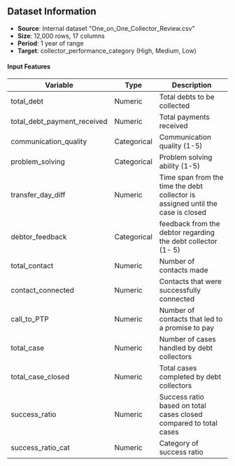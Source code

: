## Dataset Information

- **Source**: Internal dataset "One_on_One_Collector_Review.csv"
- **Size**: 12,000 rows, 17 columns
- **Period**: 1 year of range 
- **Target**: collector_performance_category (High, Medium, Low)

#### Input Features

|Variable|Type|Description|
|---|---|---|
|total_debt|Numeric|Total debts to be collected|
|total_debt_payment_received|Numeric|Total payments received|
|communication_quality|Categorical|Communication quality (1-5)|problem_solving|Categorical|Problem-solving|ability (1-5)|transfer_day_diff|Numeric|Time span since the debt collector was assigned to the case. 5)|
|problem_solving|Categorical|Problem solving ability (1-5)|
|transfer_day_diff|Numeric|Time span from the time the debt collector is assigned until the case is closed|
|debtor_feedback|Categorical|feedback from the debtor regarding the debt collector (1- 5)|
|total_contact|Numeric|Number of contacts made|
|contact_connected|Numeric|Contacts that were successfully connected|
|call_to_PTP|Numeric|Number of contacts that led to a promise to pay|
|total_case|Numeric|Number of cases handled by debt collectors| debt collectors|
|total_case_closed|Numeric|Total cases completed by debt collectors|
|success_ratio|Numeric|Success ratio based on total cases closed compared to total cases|
|success_ratio_cat|Numeric|Category of success ratio|



